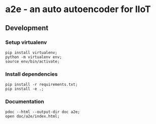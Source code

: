# a2e - an auto autoencoder for IIoT

## Development

### Setup virtualenv

```
pip install virtualenv;
python -m virtualenv env;
source env/bin/activate;
```

### Install dependencies

```
pip install -r requirements.txt;
pip install -e .;
```

### Documentation

```
pdoc --html --output-dir doc a2e;
open doc/a2e/index.html;
```
